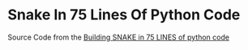 # Snake In 75 Lines Of Python Code

Source Code from the [Building SNAKE in 75 LINES of python code](https://youtu.be/OrecXbM-hn0)
